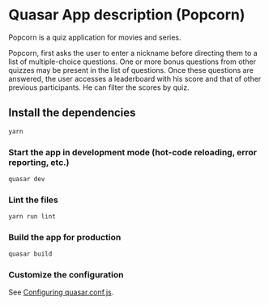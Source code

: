 # Quasar App description (Popcorn)

Popcorn is a quiz application for movies and series.

Popcorn, first asks the user to enter a nickname before directing them to a list of multiple-choice questions. One or more bonus questions from other quizzes may be present in the list of questions.
Once these questions are answered, the user accesses a leaderboard with his score and that of other previous participants. He can filter the scores by quiz.


## Install the dependencies
```bash
yarn
```

### Start the app in development mode (hot-code reloading, error reporting, etc.)
```bash
quasar dev
```

### Lint the files
```bash
yarn run lint
```

### Build the app for production
```bash
quasar build
```

### Customize the configuration
See [Configuring quasar.conf.js](https://quasar.dev/quasar-cli/quasar-conf-js).
